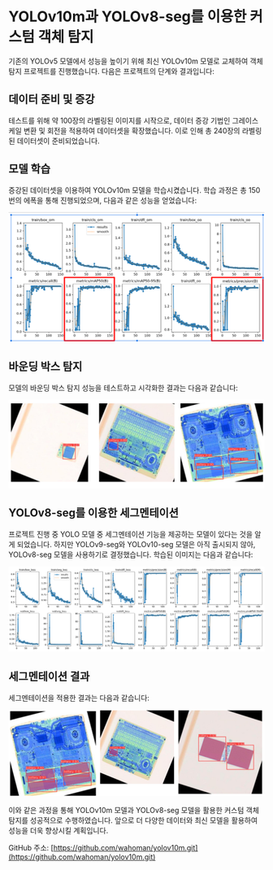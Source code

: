 # YOLOv10m과 YOLOv8-seg를 이용한 커스텀 객체 탐지

기존의 YOLOv5 모델에서 성능을 높이기 위해 최신 YOLOv10m 모델로 교체하여 객체 탐지 프로젝트를 진행했습니다. 다음은 프로젝트의 단계와 결과입니다:

## 데이터 준비 및 증강

테스트를 위해 약 100장의 라벨링된 이미지를 시작으로, 데이터 증강 기법인 그레이스케일 변환 및 회전을 적용하여 데이터셋을 확장했습니다. 이로 인해 총 240장의 라벨링된 데이터셋이 준비되었습니다.

## 모델 학습

증강된 데이터셋을 이용하여 YOLOv10m 모델을 학습시켰습니다. 학습 과정은 총 150번의 에폭을 통해 진행되었으며, 다음과 같은 성능을 얻었습니다:

![성능 플롯](readme%20img/yolov10%20plot.png)

## 바운딩 박스 탐지 

모델의 바운딩 박스 탐지 성능을 테스트하고 시각화한 결과는 다음과 같습니다:

![바운딩 박스 예시](readme%20img/yolov10%20boundingbox.png)

## YOLOv8-seg를 이용한 세그멘테이션

프로젝트 진행 중 YOLO 모델 중 세그멘테이션 기능을 제공하는 모델이 있다는 것을 알게 되었습니다. 하지만 YOLOv9-seg와 YOLOv10-seg 모델은 아직 출시되지 않아, YOLOv8-seg 모델을 사용하기로 결정했습니다. 학습된 이미지는 다음과 같습니다:

![세그멘테이션 플롯](readme%20img/yolov8-plot.png)

## 세그멘테이션 결과

세그멘테이션을 적용한 결과는 다음과 같습니다:

![세그멘테이션 예시](readme%20img/yolov8-seg.png)

이와 같은 과정을 통해 YOLOv10m 모델과 YOLOv8-seg 모델을 활용한 커스텀 객체 탐지를 성공적으로 수행하였습니다. 앞으로 더 다양한 데이터와 최신 모델을 활용하여 성능을 더욱 향상시킬 계획입니다.

GitHub 주소: [https://github.com/wahoman/yolov10m.git](https://github.com/wahoman/yolov10m.git)
